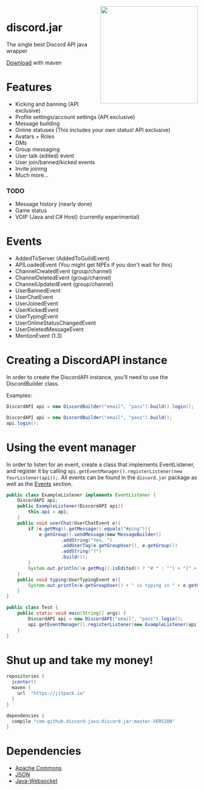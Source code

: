 <img align="right" src="https://images.discordapp.net/.eJwdyUEOhCAMAMC_8ACqAgv1Nw0SdKOW0Hoy_t3NXmduc_XdzGZVbTIDLJtk7osV5U612Mpc90JtE5v5AFKlvB7lVIEJAwY_-JCSHxyOMf0phunjUnQRf4fwpW7bWc3zAn-XIS8.GAnKML6JteYdVkafLF4yONWL8xU" height="256" width="256">

# discord.jar

The single best Discord API java wrapper

[Download](#shut-up-and-take-my-money) with maven

# Features
- Kicking and banning                   (API exclusive)
- Profile settings/account settings		(API exclusive)
- Message building
- Online statuses						(This includes your own status! API exclusive)
- Avatars + Roles 
- DMs
- Group messaging
- User talk (edited) event 
- User join/banned/kicked events
- Invite joining
- Much more... 

### TODO
- Message history         (nearly done)
- Game status
- VOIP (Java and C# Host) (currently experimental)

# Events
- AddedToServer       (AddedToGuildEvent)
- APILoadedEvent      (You might get NPEs if you don't wait for this)
- ChannelCreatedEvent (group/channel)
- ChannelDeletedEvent (group/channel)
- ChannelUpdatedEvent (group/channel)
- UserBannedEvent
- UserChatEvent
- UserJoinedEvent
- UserKickedEvent
- UserTypingEvent
- UserOnlineStatusChangedEvent
- UserDeletedMessageEvent
- MentionEvent (1.3)



# Creating a DiscordAPI instance

In order to create the DiscordAPI instance, you'll need to use the DiscordBuilder class. 

Examples:
```java
DiscordAPI api = new DiscordBuilder("email", "pass").build().login();

DiscordAPI api = new DiscordBuilder("email", "pass").build();
api.login();
```

# Using the event manager
In order to listen for an event, create a class that implements EventListener, and register it by calling `api.getEventManager().registerListener(new YourListener(api));`. All events can be found in the `discord.jar` package as well as the [Events](#events) section. 

```java
public class ExampleListener implements EventListener {
    DiscordAPI api;
    public ExampleListener(DiscordAPI api){
        this.api = api;
    }
    public void userChat(UserChatEvent e){
        if (e.getMsg().getMessage().equals("#ping")){
            e.getGroup().sendMessage(new MessageBuilder()
                    .addString("Yes, ")
                    .addUserTag(e.getGroupUser(), e.getGroup())
                    .addString("?")
                    .build());
        }
        System.out.println((e.getMsg().isEdited() ? "# " : "") + "[" + e.getGroup().getName() + "] " + e.getGroupUser() + " > " + e.getMsg().getMessage());
    }
    public void typing(UserTypingEvent e){
        System.out.println(e.getGroupUser() + " is typing in " + e.getGroup());
    }
}

public class Test {
    public static void main(String[] args) {
        DiscordAPI api = new DiscordAPI("email", "pass").login();
        api.getEventManager().registerListener(new ExampleListener(api)); //Register listener
    }
}
```
# Shut up and take my money! 
```groovy
repositories {
  jcenter()
  maven {
    url  "https://jitpack.io"
  }
}

dependencies {
  compile "com.github.discord-java:discord.jar:master-VERSION"
}
```
# Dependencies
- [Apache Commons](https://commons.apache.org/)
- [JSON](http://www.json.org/java/)
- [Java-Websocket](https://github.com/tootallnate/java-websocket)
